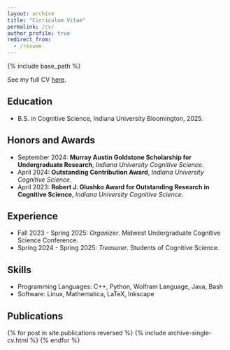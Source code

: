 ```yaml
---
layout: archive
title: "Cirriculum Vitae"
permalink: /cv/
author_profile: true
redirect_from:
  - /resume
---
```


{% include base_path %}

See my full CV [here](http://ThomasGaul.github.io/files/CV.pdf).

## Education
* B.S. in Cognitive Science, Indiana University Bloomington, 2025.

## Honors and Awards
* September 2024: **Murray Austin Goldstone Scholarship for Undergraduate Research**, *Indiana University Cognitive Science*.
* April 2024: **Outstanding Contribution Award**, *Indiana University Cognitive Science*.
* April 2023: **Robert J. Glushko Award for Outstanding Research in Cognitive Science**, *Indiana University Cognitive Science*.

## Experience
* Fall 2023 - Spring 2025: *Organizer*. Midwest Undergraduate Cognitive Science Conference.
* Spring 2024 - Spring 2025: *Treasurer*. Students of Cognitive Science.

## Skills
* Programming Languages: C++, Python, Wolfram Language, Java, Bash
* Software: Linux, Mathematica, LaTeX, Inkscape

## Publications
{% for post in site.publications reversed %}
    {% include archive-single-cv.html %}
{% endfor %}
